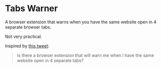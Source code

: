 # Tabs Warner

A browser extension that warns when you have the same website open in 4 separate browser tabs.

Not very practical.

Inspired by [this tweet](https://twitter.com/margarinemargie/status/1257336701703389196):
> Is there a browser extension that will warn me when I have the same website open in 4 separate tabs?
